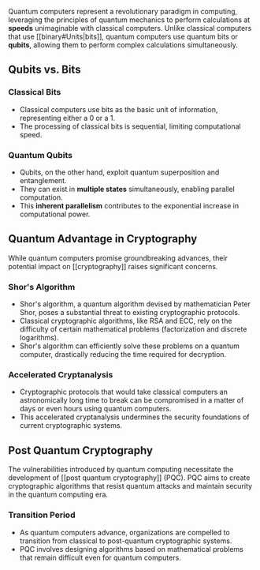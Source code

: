 Quantum computers represent a revolutionary paradigm in computing, leveraging the principles of quantum mechanics to perform calculations at **speeds** unimaginable with classical computers. Unlike classical computers that use [[binary#Units|bits]], quantum computers use quantum bits or **qubits**, allowing them to perform complex calculations simultaneously.

## Qubits vs. Bits

### Classical Bits

- Classical computers use bits as the basic unit of information, representing either a 0 or a 1.
- The processing of classical bits is sequential, limiting computational speed.

### Quantum Qubits

- Qubits, on the other hand, exploit quantum superposition and entanglement.
- They can exist in **multiple states** simultaneously, enabling parallel computation.
- This **inherent parallelism** contributes to the exponential increase in computational power.

## Quantum Advantage in Cryptography

While quantum computers promise groundbreaking advances, their potential impact on [[cryptography]] raises significant concerns.

### Shor's Algorithm

- Shor's algorithm, a quantum algorithm devised by mathematician Peter Shor, poses a substantial threat to existing cryptographic protocols.
- Classical cryptographic algorithms, like RSA and ECC, rely on the difficulty of certain mathematical problems (factorization and discrete logarithms).
- Shor's algorithm can efficiently solve these problems on a quantum computer, drastically reducing the time required for decryption.

### Accelerated Cryptanalysis

- Cryptographic protocols that would take classical computers an astronomically long time to break can be compromised in a matter of days or even hours using quantum computers.
- This accelerated cryptanalysis undermines the security foundations of current cryptographic systems.

## Post Quantum Cryptography

The vulnerabilities introduced by quantum computing necessitate the development of [[post quantum cryptography]] (PQC). PQC aims to create cryptographic algorithms that resist quantum attacks and maintain security in the quantum computing era.

### Transition Period

- As quantum computers advance, organizations are compelled to transition from classical to post-quantum cryptographic systems.
- PQC involves designing algorithms based on mathematical problems that remain difficult even for quantum computers.
